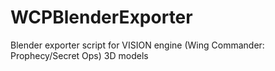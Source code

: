 WCPBlenderExporter
==================

Blender exporter script for VISION engine (Wing Commander: Prophecy/Secret Ops) 3D models
